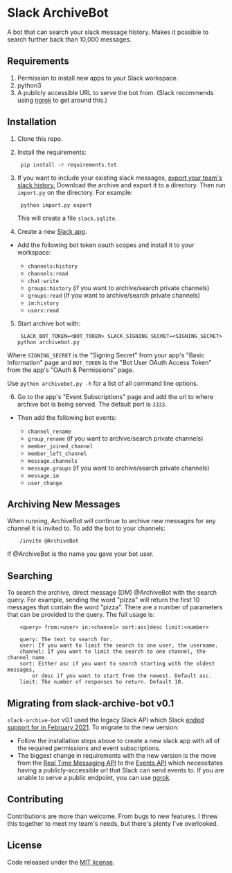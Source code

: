 # Slack ArchiveBot

A bot that can search your slack message history.  Makes it possible to search
further back than 10,000 messages.

## Requirements

1. Permission to install new apps to your Slack workspace.
2. python3
3. A publicly accessible URL to serve the bot from. (Slack recommends using [ngrok](https://ngrok.com/) to get around this.)

## Installation

1. Clone this repo.
2. Install the requirements:

        pip install -r requirements.txt

3. If you want to include your existing slack messages, [export your team's slack history.](https://get.slack.help/hc/en-us/articles/201658943-Export-your-team-s-Slack-history)
Download the archive and export it to a directory. Then run `import.py`
on the directory.  For example:

        python import.py export

    This will create a file `slack.sqlite`.
    
4. Create a new [Slack app](https://api.slack.com/start/overview).

- Add the following bot token oauth scopes and install it to your workspace:

  - `channels:history`
  - `channels:read`
  - `chat:write`
  - `groups:history` (if you want to archive/search private channels)
  - `groups:read` (if you want to archive/search private channels)
  - `im:history`
  - `users:read`

5. Start archive bot with:

        SLACK_BOT_TOKEN=<BOT_TOKEN> SLACK_SIGNING_SECRET=<SIGNING_SECRET> python archivebot.py

Where `SIGNING_SECRET` is the "Signing Secret" from your app's "Basic Information" page and `BOT_TOKEN` is the
"Bot User OAuth Access Token" from the app's "OAuth & Permissions" page.

Use `python archivebot.py -h` for a list of all command line options.

6. Go to the app's "Event Subscriptions" page and add the url to where archive bot is being served. The default port is `3333`.

- Then add the following bot events:

  - `channel_rename`
  - `group_rename` (if you want to archive/search private channels)
  - `member_joined_channel`
  - `member_left_channel`
  - `message.channels`
  - `message.groups` (if you want to archive/search private channels)
  - `message.im`
  - `user_change`

## Archiving New Messages

When running, ArchiveBot will continue to archive new messages for any channel it
is invited to.  To add the bot to your channels:

        /invite @ArchiveBot

If @ArchiveBot is the name you gave your bot user.

## Searching

To search the archive, direct message (DM) @ArchiveBot with the search query.
For example, sending the word "pizza" will return the first 10 messages that
contain the word "pizza".  There are a number of parameters that can be provided
to the query.  The full usage is:

        <query> from:<user> in:<channel> sort:asc|desc limit:<number>

        query: The text to search for.
        user: If you want to limit the search to one user, the username.
        channel: If you want to limit the search to one channel, the channel name.
        sort: Either asc if you want to search starting with the oldest messages,
            or desc if you want to start from the newest. Default asc.
        limit: The number of responses to return. Default 10.


## Migrating from slack-archive-bot v0.1

`slack-archive-bot` v0.1 used the legacy Slack API which Slack [ended support for in February 2021](https://api.slack.com/changelog/2020-01-deprecating-antecedents-to-the-conversations-api). To migrate to the new version:

- Follow the installation steps above to create a new slack app with all of the required permissions and event subscriptions.
- The biggest change in requirements with the new version is the move from the [Real Time Messaging API](https://api.slack.com/rtm) to the [Events API](https://api.slack.com/apis/connections/events-api) which necessitates having a publicly-accessible url that Slack can send events to. If you are unable to serve a public endpoint, you can use [ngrok](https://ngrok.com/).

## Contributing

Contributions are more than welcome.  From bugs to new features. I threw this
together to meet my team's needs, but there's plenty I've overlooked.

## License

Code released under the [MIT license](LICENSE).
